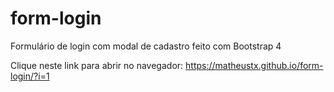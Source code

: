 # form-login
Formulário de login com modal de cadastro feito com Bootstrap 4

Clique neste link para abrir no navegador: https://matheustx.github.io/form-login/?i=1
